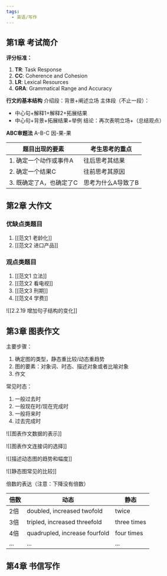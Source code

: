 ```yaml
---
tags:
  - 英语/写作
---
```

## 第1章 考试简介

**评分标准：**
1. **TR**: Task Response
2. **CC**: Coherence and Cohesion
3. **LR**: Lexical Resources
4. **GRA**: Grammatical Range and Accuracy

**行文的基本结构**
介绍段：背景+阐述立场
主体段（不止一段）：
- 中心句+解释1+解释2+拓展结果
- 中心句+背景+拓展结果+举例
结论：再次表明立场+（总结观点）

**ABC审题法**
A-B-C
因-果-果

|题目出现的要素|考生思考的重点|
|-|-|
|1. 确定一个动作或事件A|往后思考其结果|
|2. 确定一个结果C|往前思考其原因|
|3. 既确定了A，也确定了C|思考为什么A导致了B|

## 第2章 大作文

### 优缺点类题目
1. [[范文1 老龄化]]
2. [[范文2 进口产品]]
### 观点类题目
1. [[范文1 立法]]
2. [[范文2 看电视]]
3. [[范文3 刑期]]
4. [[范文4 学费]]

![[2.2.19 增加句子结构的变化]]

## 第3章 图表作文
主要步骤：
1. 确定图的类型，静态重比较/动态重趋势
2. 图的要素：对象词、时态、描述对象或者比喻对象
3. 作文

常见时态：
1. 一般过去时
2. 一般现在时/现在完成时
3. 一般将来时
4. 过去完成时

![[图表作文数据的表示]]

![[图表作文连接词的选择]]

![[描述动态图的趋势和幅度]]

![[静态图常见的比较]]

倍数的表达（注意：下降没有倍数） 

|倍数|动态|静态|
|---|---|---|
|2倍|doubled, increased twofold|twice|
|3倍|tripled, increased threefold|three times|
|4倍|quadrupled, increase fourfold|four times|
|...|...|...|

## 第4章 书信写作
